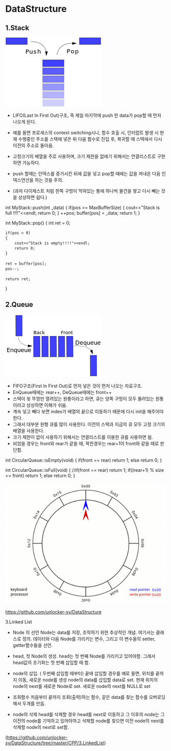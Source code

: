 # DataStructure

1.Stack
--------
![300px-Data_stack.svg](./img/300px-Data_stack.svg.png)

 - LIFO(Last In First Out)구조,  즉 제일 마지막에 push 한 data가 pop할 때 먼저 나오게 된다.

 - 예를 들면 프로세스의 context switching시나, 함수 호출 시, 인터럽트 발생 시 현재 수행중인 주소를 스택에 넣은 뒤 다음 함수로 진입 후, 복귀할 때 스택에서 다시 이전의 주소로 돌아옴.

 - 고정크기의 배열을 주로 사용하며, 크기 제한을 없애기 위해서는 연결리스트로 구현하면 가능하다.
 - push 할때는 인덱스를 증가시킨 뒤에 값을 넣고 pop할 때에는 값을 꺼내온 다음 인덱스연산을 하는 것을 주의.
 - (과자 다이제스트 처럼 한쪽 구멍이 막혀있는 통에 하나씩 물건을 쌓고 다시 빼는 것을 상상하면 쉽다.)


int MyStack::push(int _data)
{
	if(pos >= MaxBufferSize)
	{
		cout<<"Stack is full !!!!"<<endl;
		return 0;
	}
	++pos;
	buffer[pos] = _data;
	return 1;
}

int MyStack::pop()
{
	int ret = 0;

	if(pos < 0)
	{
		cout<<"Stack is empty!!!!"<<endl;
		return 0;
	}

	ret = buffer[pos];
	pos--;

	return ret;
}



2.Queue
--------
![300px-Data_Queue.svg](./img/300px-Data_Queue.svg.png)

- FIFO구조(First In First Out)로 먼저 넣은 것이 먼저 나오는 자료구조.
- EnQueue때에는 rear++, DeQueue때에는 front++
- 스택이 윗 뚜껑만 열려있는 원통이라고 하면, 큐는 양쪽 구멍이 모두 뚤려있는 원통이라고 상상하면 이해가 쉬움.
- 계속 넣고 빼다 보면 index가 배열의 끝으로 이동하기 때문에 다시 init을 해주어야 한다.
- 그래서 대부분 원형 큐를 많이 사용한다. 이전의 스택과 지금의 큐 모두 고정 크기의 배열을 사용한다.
- 크기 제한이 없이 사용하기 위해서는 연결리스트를 이용한 큐를 사용하면 됨.
- 비었을 경우는 front와 rear가 같을 때, 꽉찬경우는 rear+1이 front와 같을 때로 판단함.


int CircularQueue::isEmpty(void)
{
	if(front == rear)	return 1;
	else return 0;
}

int CircularQueue::isFull(void)
{
	//if(front == rear) return 1;
	if((rear+1) % size == front) return 1;
	else return 0;
}

![Circular_Buffer_Animation](./img/Circular_Buffer_Animation.gif)

https://github.com/unlocker-sy/DataStructure


3.Linked List

- Node 의 선언
Node는 data를 저장, 조작하기 위한 추상적인 개념. 여기서는 클래스로 정의.
데이터와 다음 Node를 가리키는 변수, 그리고 이 변수들의 setter, getter함수들을 선언.


- head, 첫 Node의 생성.
head는 첫 번째 Node를 가리키고 있어야함.
그래서 head값의 초기화는 첫 번째 삽입할 때 함.


- node의 삽입. ( 두번째 삽입할 때부터)
끝에 삽입할 경우를 예로 들면,
위치를 끝까지 이동,
새로운 node를 생성
node의 data를 삽입할 data로 set.
현재 위치의 node의 next를 새로운 Node로 set.
새로운 node의 next를 NULL로 set



- 조회함수
처음부터 끝까지 조회(출력)하는 함수,
같은 data를 찾는 함수를 오버로딩해서 두개를 만듬.



- node의 삭제
head를 삭제할 경우 head를 next로 이동하고
그 이후의 node는 그 이전의 node를 기억하고 있어야하고
삭제할 node를 찾으면 이전 node의 next를 삭제할 node의 next로 set함.

(https://github.com/unlocker-sy/DataStructure/tree/master/CPP/3.LinkedList)



